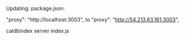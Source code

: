 Updating:
package.json:

  "proxy": "http://localhost:3003", to   "proxy": "http://54.213.63.161:3003",

caldbindex
server index.js

